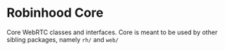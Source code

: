 # Robinhood Core

Core WebRTC classes and interfaces. Core is meant to be used by other sibling packages, namely `rh/` and `web/`

